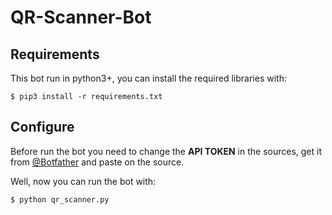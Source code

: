 # QR-Scanner-Bot


## Requirements

This bot run in python3+, you can install the required libraries with:

```
$ pip3 install -r requirements.txt
```
## Configure

Before run the bot you need to change the **API TOKEN** in the sources, get it from [@Botfather](https://t.me/BotFather) and paste on the source.

Well, now you can run the bot with:

```
$ python qr_scanner.py
```
